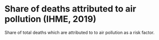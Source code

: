 # Share of deaths attributed to air pollution (IHME, 2019)

Share of total deaths which are attributed to to air pollution as a risk factor.
